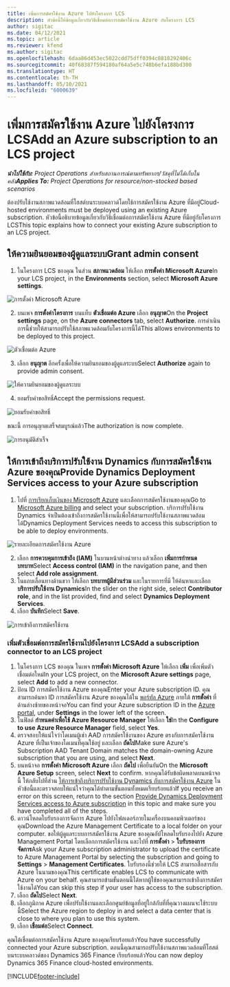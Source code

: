 ```yaml
---
title: เพิ่มการสมัครใช้งาน Azure ไปยังโครงการ LCS
description: หัวข้อนี้ให้ข้อมูลเกี่ยวกับวิธีเชื่อมต่อการสมัครใช้งาน Azure กับโครงการ LCS
author: sigitac
ms.date: 04/12/2021
ms.topic: article
ms.reviewer: kfend
ms.author: sigitac
ms.openlocfilehash: 6daa86d453ec5022cdd75dff0394c8818292406c
ms.sourcegitcommit: 40f68387f594180af64a5e5c748b6efa188bd300
ms.translationtype: HT
ms.contentlocale: th-TH
ms.lasthandoff: 05/10/2021
ms.locfileid: "6000639"
---
```

# <a name="add-an-azure-subscription-to-an-lcs-project"></a><span data-ttu-id="8594d-103">เพิ่มการสมัครใช้งาน Azure ไปยังโครงการ LCS</span><span class="sxs-lookup"><span data-stu-id="8594d-103">Add an Azure subscription to an LCS project</span></span>

<span data-ttu-id="8594d-104">_**นำไปใช้กับ:** Project Operations สำหรับสถานการณ์ตามทรัพยากร/วัสดุที่ไม่ได้เก็บในคลัง_</span><span class="sxs-lookup"><span data-stu-id="8594d-104">_**Applies To:** Project Operations for resource/non-stocked based scenarios_</span></span>

<span data-ttu-id="8594d-105">ต้องปรับใช้งานสภาพแวดล้อมที่โฮสต์บนระบบคลาวด์โดยใช้การสมัครใช้งาน Azure ที่มีอยู่</span><span class="sxs-lookup"><span data-stu-id="8594d-105">Cloud-hosted environments must be deployed using an existing Azure subscription.</span></span> <span data-ttu-id="8594d-106">หัวข้อนี้อธิบายข้อมูลเกี่ยวกับวิธีเชื่อมต่อการสมัครใช้งาน Azure ที่มีอยู่กับโครงการ LCS</span><span class="sxs-lookup"><span data-stu-id="8594d-106">This topic explains how to connect your existing Azure subscription to an LCS project.</span></span> 

## <a name="grant-admin-consent"></a><span data-ttu-id="8594d-107">ให้ความยินยอมของผู้ดูแลระบบ</span><span class="sxs-lookup"><span data-stu-id="8594d-107">Grant admin consent</span></span>

1. <span data-ttu-id="8594d-108">ในโครงการ LCS ของคุณ ในส่วน **สภาพแวดล้อม** ให้เลือก **การตั้งค่า Microsoft Azure**</span><span class="sxs-lookup"><span data-stu-id="8594d-108">In your LCS project, in the **Environments** section, select **Microsoft Azure settings**.</span></span>

![การตั้งค่า Microsoft Azure](./media/1MicrosoftAzureSettings.png)

2. <span data-ttu-id="8594d-110">บนเพจ **การตั้งค่าโครงการ** บนแท็บ **ตัวเชื่อมต่อ Azure** เลือก **อนุญาต**</span><span class="sxs-lookup"><span data-stu-id="8594d-110">On the **Project settings** page, on the **Azure connectors** tab, select **Authorize**.</span></span> <span data-ttu-id="8594d-111">การดำเนินการนี้ช่วยให้สามารถปรับใช้สภาพแวดล้อมกับโครงการนี้ได้</span><span class="sxs-lookup"><span data-stu-id="8594d-111">This allows environments to be deployed to this project.</span></span>

![ตัวเชื่อมต่อ Azure](./media/2AzureConnectors.png)

3. <span data-ttu-id="8594d-113">เลือก **อนุญาต** อีกครั้งเพื่อให้ความยินยอมของผู้ดูแลระบบ</span><span class="sxs-lookup"><span data-stu-id="8594d-113">Select **Authorize** again to provide admin consent.</span></span>

![ให้ความยินยอมของผู้ดูแลระบบ](./media/3GrantAdminConsent.png)

4. <span data-ttu-id="8594d-115">ยอมรับคำขอสิทธิ์</span><span class="sxs-lookup"><span data-stu-id="8594d-115">Accept the permissions request.</span></span>

![ยอมรับคำขอสิทธิ์](./media/4AcceptPermissionRequest.png)

<span data-ttu-id="8594d-117">ขณะนี้ การอนุญาตเสร็จสมบูรณ์แล้ว</span><span class="sxs-lookup"><span data-stu-id="8594d-117">The authorization is now complete.</span></span> 

![การอนุมัติสำเร็จ](./media/5AuthorizationComplete.png)

## <a name="provide-dynamics-deployment-services-access-to-your-azure-subscription"></a><a name="provide"></a><span data-ttu-id="8594d-119">ให้การเข้าถึงบริการปรับใช้งาน Dynamics กับการสมัครใช้งาน Azure ของคุณ</span><span class="sxs-lookup"><span data-stu-id="8594d-119">Provide Dynamics Deployment Services access to your Azure subscription</span></span>

1. <span data-ttu-id="8594d-120">ไปที่ [การเรียกเก็บเงินของ Microsoft Azure](https://portal.azure.com/#blade/Microsoft\_Azure\_Billing/SubscriptionsBlade) และเลือกการสมัครใช้งานของคุณ</span><span class="sxs-lookup"><span data-stu-id="8594d-120">Go to [Microsoft Azure billing](https://portal.azure.com/#blade/Microsoft\_Azure\_Billing/SubscriptionsBlade) and select your subscription.</span></span> <span data-ttu-id="8594d-121">บริการปรับใช้งาน Dynamics จำเป็นต้องเข้าถึงการสมัครใช้งานนี้เพื่อให้สามารถปรับใช้งานสภาพแวดล้อมได้</span><span class="sxs-lookup"><span data-stu-id="8594d-121">Dynamics Deployment Services needs to access this subscription to be able to deploy environments.</span></span>

![รายละเอียดการสมัครใช้งาน Azure](./media/6AzureSubscription.png)

2. <span data-ttu-id="8594d-123">เลือก **การควบคุมการเข้าถึง (IAM)** ในบานหน้าต่างนำทาง แล้วเลือก **เพิ่มการกำหนดบทบาท**</span><span class="sxs-lookup"><span data-stu-id="8594d-123">Select **Access control (IAM)** in the navigation pane, and then select **Add role assignment**.</span></span>
3. <span data-ttu-id="8594d-124">ในแถบเลื่อนทางด้านขวา ให้เลือก **บทบาทผู้มีส่วนร่วม** และในรายการที่มี ให้ค้นหาและเลือก **บริการปรับใช้งาน Dynamics**</span><span class="sxs-lookup"><span data-stu-id="8594d-124">In the slider on the right side, select **Contributor role**, and in the list provided, find and select **Dynamics Deployment Services**.</span></span> 
4. <span data-ttu-id="8594d-125">เลือก **บันทึก**</span><span class="sxs-lookup"><span data-stu-id="8594d-125">Select **Save**.</span></span>

![การเข้าถึงการสมัครใช้งาน](./media/7SubscriptionAccess.png)

### <a name="add-a-subscription-connector-to-an-lcs-project"></a><span data-ttu-id="8594d-127">เพิ่มตัวเชื่อมต่อการสมัครใช้งานไปยังโครงการ LCS</span><span class="sxs-lookup"><span data-stu-id="8594d-127">Add a subscription connector to an LCS project</span></span>

1. <span data-ttu-id="8594d-128">ในโครงการ LCS ของคุณ ในเพจ **การตั้งค่า Microsoft Azure** ให้เลือก **เพิ่ม** เพื่อเพิ่มตัวเชื่อมต่อใหม่</span><span class="sxs-lookup"><span data-stu-id="8594d-128">In your LCS project, on the **Microsoft Azure settings** page, select **Add** to add a new connector.</span></span>
2. <span data-ttu-id="8594d-129">ป้อน ID การสมัครใช้งาน Azure ของคุณ</span><span class="sxs-lookup"><span data-stu-id="8594d-129">Enter your Azure subscription ID.</span></span> <span data-ttu-id="8594d-130">คุณสามารถค้นหา ID การสมัครใช้งาน Azure ของคุณได้ใน [พอร์ทัล Azure](https://ms.portal.azure.com/) ภายใต้ **การตั้งค่า** ที่ด้านล่างซ้ายของหน้าจอ</span><span class="sxs-lookup"><span data-stu-id="8594d-130">You can find your Azure subscription ID in the [Azure portal](https://ms.portal.azure.com/), under  **Settings**  in the lower left of the screen.</span></span>
3. <span data-ttu-id="8594d-131">ในฟิลด์ **กำหนดค่าเพื่อใช้ Azure Resource Manager** ให้เลือก **ใช่**</span><span class="sxs-lookup"><span data-stu-id="8594d-131">In the **Configure to use Azure Resource Manager** field, select **Yes**.</span></span>
4. <span data-ttu-id="8594d-132">ตรวจสอบให้แน่ใจว่าโดเมนผู้เช่า AAD การสมัครใช้งานของ Azure ตรงกับการสมัครใช้งาน Azure ที่เป็นเจ้าของโดเมนที่คุณใช้อยู่ และเลือก **ถัดไป**</span><span class="sxs-lookup"><span data-stu-id="8594d-132">Make sure Azure's Subscription AAD Tenant Domain matches the domain-owning Azure subscription that you are using, and select **Next**.</span></span>
5. <span data-ttu-id="8594d-133">บนหน้าจอ **การตั้งค่า Microsoft Azure** เลือก **ถัดไป** เพื่อยืนยัน</span><span class="sxs-lookup"><span data-stu-id="8594d-133">On the **Microsoft Azure Setup** screen, select **Next** to confirm.</span></span> <span data-ttu-id="8594d-134">หากคุณได้รับข้อผิดพลาดบนหน้าจอนี้ ให้กลับไปที่ส่วน [ให้การเข้าถึงบริการปรับใช้งาน Dynamics กับการสมัครใช้งาน Azure](#provide) ในหัวข้อนี้และตรวจสอบให้แน่ใจว่าคุณได้ทำตามขั้นตอนทั้งหมดเรียบร้อยแล้ว</span><span class="sxs-lookup"><span data-stu-id="8594d-134">If you receive an error on this screen, return to the section [Provide Dynamics Deployment Services access to Azure subscription](#provide) in this topic and make sure you have completed all of the steps.</span></span>
6. <span data-ttu-id="8594d-135">ดาวน์โหลดใบรับรองการจัดการ Azure ไปยังโฟลเดอร์ภายในเครื่องบนคอมพิวเตอร์ของคุณ</span><span class="sxs-lookup"><span data-stu-id="8594d-135">Download the Azure Management Certificate to a local folder on your computer.</span></span> <span data-ttu-id="8594d-136">ขอให้ผู้ดูแลระบบการสมัครใช้งาน Azure ของคุณอัปโหลดใบรับรองไปยัง Azure Management Portal โดยเลือกการสมัครใช้งาน และไปที่ **การตั้งค่า** > **ใบรับรองการจัดการ**</span><span class="sxs-lookup"><span data-stu-id="8594d-136">Ask your Azure subscription administrator to upload the certificate to Azure Management Portal by selecting the subscription and going to **Settings** > **Management Certificates**.</span></span> <span data-ttu-id="8594d-137">ใบรับรองนี้ช่วยให้ LCS สามารถสื่อสารกับ Azure ในนามของคุณ</span><span class="sxs-lookup"><span data-stu-id="8594d-137">This certificate enables LCS to communicate with Azure on your behalf.</span></span> <span data-ttu-id="8594d-138">คุณสามารถข้ามขั้นตอนนี้ได้หากผู้ใช้ของคุณสามารถเข้าถึงการสมัครใช้งานได้</span><span class="sxs-lookup"><span data-stu-id="8594d-138">You can skip this step if your user has access to the subscription.</span></span>
7. <span data-ttu-id="8594d-139">เลือก **ถัดไป**</span><span class="sxs-lookup"><span data-stu-id="8594d-139">Select  **Next**.</span></span>
8. <span data-ttu-id="8594d-140">เลือกภูมิภาค Azure เพื่อปรับใช้งานและเลือกศูนย์ข้อมูลที่อยู่ใกล้กับที่ที่คุณวางแผนจะใช้ระบบนี้</span><span class="sxs-lookup"><span data-stu-id="8594d-140">Select the Azure region to deploy in and select a data center that is close to where you plan to use this system.</span></span>
9.  <span data-ttu-id="8594d-141">เลือก **เชื่อมต่อ**</span><span class="sxs-lookup"><span data-stu-id="8594d-141">Select  **Connect**.</span></span>

<span data-ttu-id="8594d-142">คุณได้เชื่อมต่อการสมัครใช้งาน Azure ของคุณเรียบร้อยแล้ว</span><span class="sxs-lookup"><span data-stu-id="8594d-142">You have successfully connected your Azure subscription.</span></span> <span data-ttu-id="8594d-143">ตอนนี้คุณสามารถปรับใช้งานสภาพแวดล้อมที่โฮสต์บนระบบคลาวด์ของ Dynamics 365 Finance เรียบร้อยแล้ว</span><span class="sxs-lookup"><span data-stu-id="8594d-143">You can now deploy Dynamics 365 Finance cloud-hosted environments.</span></span>




[!INCLUDE[footer-include](../includes/footer-banner.md)]
